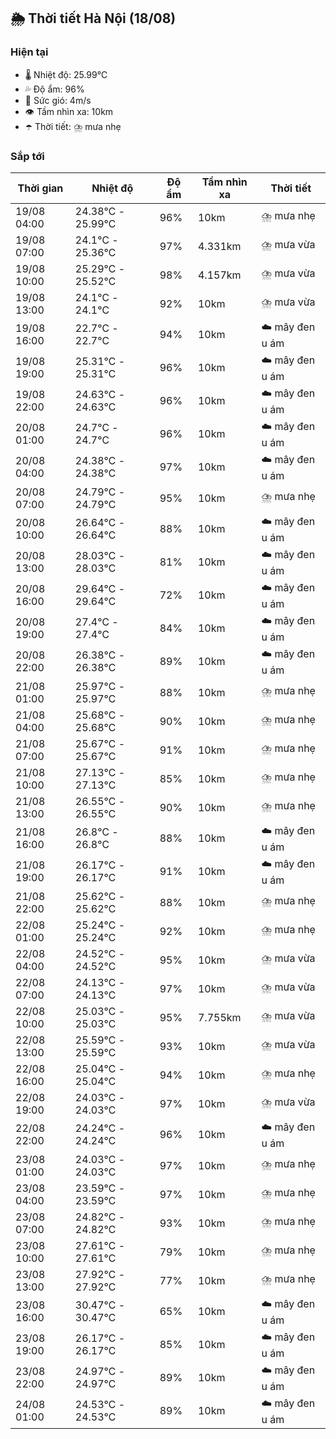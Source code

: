 ## 🌦️ Thời tiết Hà Nội (18/08)

### Hiện tại

- 🌡️ Nhiệt độ: 25.99℃
- 💦 Độ ẩm: 96%
- 💨 Sức gió: 4m/s
- 👁️ Tầm nhìn xa: 10km
- ☂️ Thời tiết: ⛈️ mưa nhẹ

### Sắp tới

| Thời gian | Nhiệt độ | Độ ẩm | Tầm nhìn xa | Thời tiết |
| --- | --- | --- | --- | --- |
| 19/08 04:00 | 24.38℃ - 25.99℃ | 96% | 10km | ⛈️ mưa nhẹ |
| 19/08 07:00 | 24.1℃ - 25.36℃ | 97% | 4.331km | ⛈️ mưa vừa |
| 19/08 10:00 | 25.29℃ - 25.52℃ | 98% | 4.157km | ⛈️ mưa vừa |
| 19/08 13:00 | 24.1℃ - 24.1℃ | 92% | 10km | ⛈️ mưa vừa |
| 19/08 16:00 | 22.7℃ - 22.7℃ | 94% | 10km | ☁️ mây đen u ám |
| 19/08 19:00 | 25.31℃ - 25.31℃ | 96% | 10km | ☁️ mây đen u ám |
| 19/08 22:00 | 24.63℃ - 24.63℃ | 96% | 10km | ☁️ mây đen u ám |
| 20/08 01:00 | 24.7℃ - 24.7℃ | 96% | 10km | ☁️ mây đen u ám |
| 20/08 04:00 | 24.38℃ - 24.38℃ | 97% | 10km | ☁️ mây đen u ám |
| 20/08 07:00 | 24.79℃ - 24.79℃ | 95% | 10km | ⛈️ mưa nhẹ |
| 20/08 10:00 | 26.64℃ - 26.64℃ | 88% | 10km | ☁️ mây đen u ám |
| 20/08 13:00 | 28.03℃ - 28.03℃ | 81% | 10km | ☁️ mây đen u ám |
| 20/08 16:00 | 29.64℃ - 29.64℃ | 72% | 10km | ☁️ mây đen u ám |
| 20/08 19:00 | 27.4℃ - 27.4℃ | 84% | 10km | ☁️ mây đen u ám |
| 20/08 22:00 | 26.38℃ - 26.38℃ | 89% | 10km | ☁️ mây đen u ám |
| 21/08 01:00 | 25.97℃ - 25.97℃ | 88% | 10km | ⛈️ mưa nhẹ |
| 21/08 04:00 | 25.68℃ - 25.68℃ | 90% | 10km | ⛈️ mưa nhẹ |
| 21/08 07:00 | 25.67℃ - 25.67℃ | 91% | 10km | ⛈️ mưa nhẹ |
| 21/08 10:00 | 27.13℃ - 27.13℃ | 85% | 10km | ⛈️ mưa nhẹ |
| 21/08 13:00 | 26.55℃ - 26.55℃ | 90% | 10km | ⛈️ mưa nhẹ |
| 21/08 16:00 | 26.8℃ - 26.8℃ | 88% | 10km | ☁️ mây đen u ám |
| 21/08 19:00 | 26.17℃ - 26.17℃ | 91% | 10km | ☁️ mây đen u ám |
| 21/08 22:00 | 25.62℃ - 25.62℃ | 88% | 10km | ⛈️ mưa nhẹ |
| 22/08 01:00 | 25.24℃ - 25.24℃ | 92% | 10km | ⛈️ mưa nhẹ |
| 22/08 04:00 | 24.52℃ - 24.52℃ | 95% | 10km | ⛈️ mưa vừa |
| 22/08 07:00 | 24.13℃ - 24.13℃ | 97% | 10km | ⛈️ mưa vừa |
| 22/08 10:00 | 25.03℃ - 25.03℃ | 95% | 7.755km | ⛈️ mưa vừa |
| 22/08 13:00 | 25.59℃ - 25.59℃ | 93% | 10km | ⛈️ mưa vừa |
| 22/08 16:00 | 25.04℃ - 25.04℃ | 94% | 10km | ⛈️ mưa nhẹ |
| 22/08 19:00 | 24.03℃ - 24.03℃ | 97% | 10km | ⛈️ mưa vừa |
| 22/08 22:00 | 24.24℃ - 24.24℃ | 96% | 10km | ☁️ mây đen u ám |
| 23/08 01:00 | 24.03℃ - 24.03℃ | 97% | 10km | ⛈️ mưa nhẹ |
| 23/08 04:00 | 23.59℃ - 23.59℃ | 97% | 10km | ⛈️ mưa nhẹ |
| 23/08 07:00 | 24.82℃ - 24.82℃ | 93% | 10km | ⛈️ mưa nhẹ |
| 23/08 10:00 | 27.61℃ - 27.61℃ | 79% | 10km | ⛈️ mưa nhẹ |
| 23/08 13:00 | 27.92℃ - 27.92℃ | 77% | 10km | ⛈️ mưa nhẹ |
| 23/08 16:00 | 30.47℃ - 30.47℃ | 65% | 10km | ☁️ mây đen u ám |
| 23/08 19:00 | 26.17℃ - 26.17℃ | 85% | 10km | ☁️ mây đen u ám |
| 23/08 22:00 | 24.97℃ - 24.97℃ | 89% | 10km | ☁️ mây đen u ám |
| 24/08 01:00 | 24.53℃ - 24.53℃ | 89% | 10km | ☁️ mây đen u ám |
